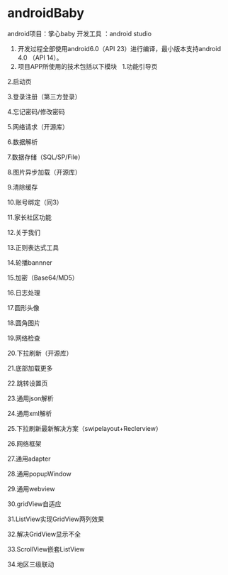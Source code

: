 # androidBaby
android项目：掌心baby
开发工具 ：android studio
1. 开发过程全部使用android6.0（API 23）进行编译，最小版本支持android 4.0 （API 14）。
2. 项目APP所使用的技术包括以下模块
  
  1.功能引导页

  2.启动页

  3.登录注册（第三方登录）

  4.忘记密码/修改密码

  5.网络请求（开源库）

  6.数据解析

  7.数据存储（SQL/SP/File）

  8.图片异步加载（开源库）

  9.清除缓存

  10.账号绑定（同3）

  11.家长社区功能
  
  12.关于我们

  13.正则表达式工具

  14.轮播bannner

  15.加密（Base64/MD5）

  16.日志处理

  17.圆形头像

  18.圆角图片

  19.网络检查

  20.下拉刷新（开源库）

  21.底部加载更多

  22.跳转设置页

  23.通用json解析

  24.通用xml解析

  25.下拉刷新最新解决方案（swipelayout+Reclerview）

  26.网络框架

  27.通用adapter

  28.通用popupWindow

  29.通用webview

  30.gridView自适应

  31.ListView实现GridView两列效果

  32.解决GridView显示不全

  33.ScrollView嵌套ListView
  
  34.地区三级联动
